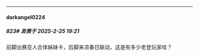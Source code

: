 ﻿
*****

####  darkangel0224  
##### 823#       发表于 2025-2-25 19:21

前脚出赛亚人合体姊妹卡，后脚来凉春日联动，这是有多少老登玩家哇？

